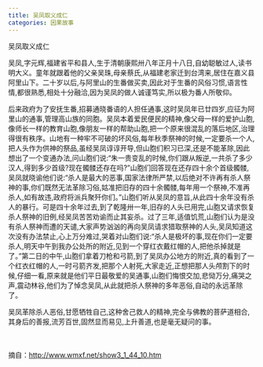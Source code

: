 ```yaml
---
title: 吴凤取义成仁
categories: 因果故事
---
```


	   
吴凤取义成仁

吴凤,字元辉,福建省平和县人,生于清朝康熙卅八年正月十八日,自幼聪敏过人,读书明大义。童年就跟着他的父亲吴珠,母亲蔡氏,从福建老家迁到台湾来,居住在嘉义县阿里山下。二十岁以后,与阿里山的生番做买卖,因此对于生番的风俗习惯,语言性情,都很熟悉,相处十分融洽,因为吴凤的做人诚谨笃实,所以极为番人所敬仰。

后来政府为了安抚生番,招募通晓番语的人担任通事,这时吴凤年已廿四岁,应征为阿里山的通事,管理高山族的同胞。吴凤本着爱民便民的精神,像父母一样的爱护山胞,像师长一样的教育山胞,像朋友一样的帮助山胞,把一个原来很混乱的落后地区,治理得很有秩序。山地有一种牢不可破的坏风俗,每年秋季祭神的时候,一定要杀一个人,把人头作为供神的祭品,虽经吴凤谆谆开导,但山胞们积习已深,还是不能革除,因此想出了一个变通办法,问山胞们说:“朱一贵变乱的时候,你们跟从叛逆,一共杀了多少汉人,得到多少首级?现在髑髅还存在吗?”山胞们回答现在还存四十余个首级髑髅,吴凤就晓谕他们说:“杀人是最大的恶事,国家法律所严禁,以后绝对不许再有杀人祭神的事,你们既然无法革除习俗,姑准把旧存的四十余髑髅,每年用一个祭神,不准再杀人,如有故违,政府将派兵聚歼你们。”山胞们听从吴凤的意旨,从此四十余年没有杀人的暴行。可是四十余年过去,到了乾隆卅一年,旧存的人头已用完,山胞又请求恢复杀人祭神的旧例,经吴凤苦苦劝谕而止其妄杀。过了三年,适值饥荒,山胞们认为是没有杀人祭神而遭的天谴,大家声势汹汹的再向吴凤请求猎取祭神的人头,吴凤知道这次没有办法禁止,心上万分难过,哭着对山胞们说:“杀人是极坏的事,现在你们一定要杀人,明天中午到我办公处所的附近,见到一个穿红衣戴红帽的人,把他杀掉就是了。”第二日的中午,山胞们拿着刀枪和弓箭,到了吴凤办公地方的附近,真的看到了一个红衣红帽的人,一时弓箭齐发,把那个人射死,大家走近,正想把那人头颅割下的时候,仔细一看,原来就是他们平日最敬爱的吴通事,山胞们悔恨交加,悲恸万分,痛哭之声,震动林谷,他们为了悼念吴凤,从此就把杀人祭神的多年恶俗,自动的永远革除了。

吴凤革除杀人恶俗,甘愿牺牲自己,这种舍己救人的精神,完全与佛教的菩萨道相合,其身后的善报,流芳百世,固然显而易见,上升善道,也是毫无疑问的事。

　 　


摘自：http://www.wmxf.net/show3_1_44_10.htm